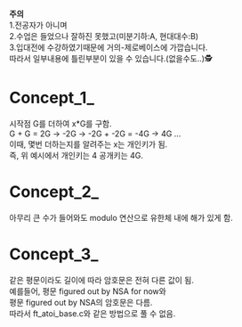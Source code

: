 **주의**   
1.전공자가 아니며   
2.수업은 들었으나 잘하진 못했고(미분기하:A, 현대대수:B)  
3.입대전에 수강하였기때문에 거의-제로베이스에 가깝습니다.  
따라서 일부내용에 틀린부분이 있을 수 있습니다.(없을수도..)🕵  
  
Concept_1_  
==========
  시작점 G를 더하여 x*G를 구함.  
  G + G = 2G -> -2G -> -2G + -2G = -4G -> 4G ...  
  이때, 몇번 더하는지를 알려주는 x는 개인키가 됨.  
  즉, 위 예시에서 개인키는 4 공개키는 4G.  
  
Concept_2_  
==========
  아무리 큰 수가 들어와도 modulo 연산으로 유한체 내에 해가 있게 함.  
    
Concept_3_  
==========
  같은 평문이라도 길이에 따라 암호문은 전혀 다른 값이 됨.  
  예를들어, 평문 figured out by NSA for now와  
  평문 figured out by NSA의 암호문은 다름.  
  따라서 ft_atoi_base.c와 같은 방법으로 풀 수 없음.  
  
